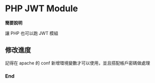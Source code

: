 # PHP JWT Module

**簡要說明**

讓 PHP 也可以跑 JWT 模組

## 修改進度

記得在 apache 的 conf 新增環境變數才可以使用，並且搭配帳戶密碼做處理

### End
